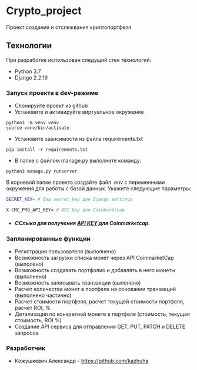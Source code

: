 # Crypto_project
Проект создания и отслежвания криптопортфеля

## Технологии

При разработке использован следущий стек технологий:

- Python 3.7
- Django 2.2.19

### Запуск проекта в dev-режиме
- Слонируйте проект из github
- Установите и активируйте виртуальное окружение
```
python3 -m venv venv
source venv/bin/activate
``` 
- Установите зависимости из файла requirements.txt
```
pip install -r requirements.txt
``` 
- В папке с файлом manage.py выполните команду:
```
python3 manage.py runserver
```
В корневой папке проекта создайте файл .env с переменными окружения для работы с базой данных. Укажите следующие параметры:

```sh
SECRET_KEY= # Ваш secret_key для Django settings

X-CMC_PRO_API_KEY= # API key для Coinmarktcap
```
* ##### ССлыка для получения [API KEY](https://coinmarketcap.com/api/ "Title") для Coinmarketcap.

### Запланированные функции

* Регистрация пользователя (выполнено)
* Возможность загрузки списка монет через API CoinmarketCap (выполено)
* Возможность создавать портфолио и добавлять в него монеты (выполнено)
* Возможность записывать транзакции (выпонено)
* Расчет количества монет в портфеле на основании транзакций (выполнено частично)
* Расчет стоимости портфеля, расчет текущей стоимости портфеля, расчет ROI, %
* Детализация по конкретной монете в портфеле (стоимость, текущая стоимость, ROI %)
* Создание API сервиса для отправления GET, PUT, PATCH и DELETE запросов

### Рвзработчик
* Кожушкевич Александр - https://github.com/kazhuha
